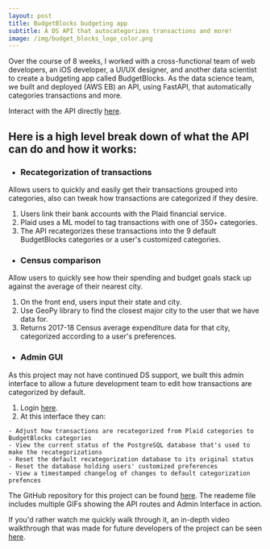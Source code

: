 ```yaml
---
layout: post
title: BudgetBlocks budgeting app
subtitle: A DS API that autocategorizes transactions and more!
image: /img/budget_blocks_logo_color.png
---
```


Over the course of 8 weeks, I worked with a cross-functional team of web developers, an iOS developer, a UI/UX designer, and another data scientist to create a budgeting app called BudgetBlocks.
As the data science team, we built and deployed (AWS EB) an API, using FastAPI, that automatically categories transactions and more.

Interact with the API directly [here](https://api.budgetblocks.org/docs).

## Here is a high level break down of what the API can do and how it works:
* ### Recategorization of transactions  
Allows users to quickly and easily get their transactions grouped into categories, also can tweak how transactions are categorized if they desire.
  1. Users link their bank accounts with the Plaid financial service.
  2. Plaid uses a ML model to tag transactions with one of 350+ categories.
  3. The API recategorizes these transactions into the 9 default BudgetBlocks categories or a user's customized categories.
* ### Census comparison  
Allow users to quickly see how their spending and budget goals stack up against the average of their nearest city.
  1. On the front end, users input their state and city.
  2. Use GeoPy library to find the closest major city to the user that we have data for.
  3. Returns 2017-18 Census average expenditure data for that city, categorized according to a user's preferences.
* ### Admin GUI  
As this project may not have continued DS support, we built this admin interface to allow a future development team to edit how transactions are categorized by default.
  1. Login [here](https://api.budgetblocks.org/admin).
  2. At this interface they can:
  
    - Adjust how transactions are recategorized from Plaid categories to BudgetBlocks categories  
    - View the current status of the PostgreSQL database that's used to make the recategorizations  
    - Reset the default recategorization database to its original status
    - Reset the database holding users' customized preferences
    - View a timestamped changelog of changes to default categorization prefences  

The GitHub repository for this project can be found [here](https://github.com/Lambda-School-Labs/budget-blocks-ds). The reademe file includes multiple GIFs showing the API routes and Admin Interface in action.

If you'd rather watch me quickly walk through it, an in-depth video walkthrough that was made for future developers of the project can be seen [here](https://www.youtube.com/watch?v=cf3lLvb7I3s).
